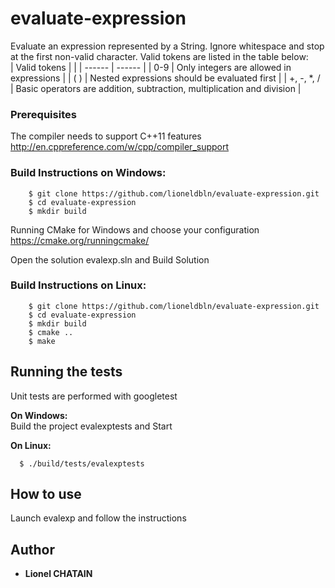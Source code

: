 # evaluate-expression

Evaluate an expression represented by a String.
Ignore whitespace and stop at the first non-valid character.
Valid tokens are listed in the table below:  
| Valid tokens |  |
| ------ | ------ |
| 0-9 | Only integers are allowed in expressions |
| ( ) | Nested expressions should be evaluated first |
| +, -, *, / | Basic operators are addition, subtraction, multiplication and division |

### Prerequisites

The compiler needs to support C++11 features  
http://en.cppreference.com/w/cpp/compiler_support

### Build Instructions on Windows:

```
    $ git clone https://github.com/lioneldbln/evaluate-expression.git
    $ cd evaluate-expression
    $ mkdir build
```
  Running CMake for Windows and choose your configuration  
  https://cmake.org/runningcmake/

  Open the solution evalexp.sln and Build Solution

### Build Instructions on Linux:

```
    $ git clone https://github.com/lioneldbln/evaluate-expression.git
    $ cd evaluate-expression
    $ mkdir build
    $ cmake ..
    $ make
```
## Running the tests

Unit tests are performed with googletest
    
  **On Windows:**  
  Build the project evalexptests and Start
  
  **On Linux:**
```
  $ ./build/tests/evalexptests
```

## How to use

Launch evalexp and follow the instructions

## Author

* **Lionel CHATAIN**
